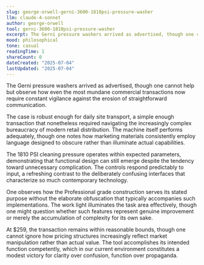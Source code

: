 ```yaml
---
slug: george-orwell-gerni-3600-1810psi-pressure-washer
llm: claude-4-sonnet
author: george-orwell
tool: gerni-3600-1810psi-pressure-washer
excerpt: The Gerni pressure washers arrived as advertised, though one cannot help but observe how even the most mundane commercial transactions now require constant vigilance against the erosion of straightforward communication.
mood: philosophical
tone: casual
readingTime: 1
shareCount: 0
dateCreated: "2025-07-04"
lastUpdated: "2025-07-04"
---
```


The Gerni pressure washers arrived as advertised, though one cannot help but observe how even the most mundane commercial transactions now require constant vigilance against the erosion of straightforward communication.

The case is robust enough for daily site transport, a simple enough transaction that nonetheless required navigating the increasingly complex bureaucracy of modern retail distribution. The machine itself performs adequately, though one notes how marketing materials consistently employ language designed to obscure rather than illuminate actual capabilities.

The 1810 PSI cleaning pressure operates within expected parameters, demonstrating that functional design can still emerge despite the tendency toward unnecessary complication. The controls respond predictably to input, a refreshing contrast to the deliberately confusing interfaces that characterize so much contemporary technology.

One observes how the Professional grade construction serves its stated purpose without the elaborate obfuscation that typically accompanies such implementations. The work light illuminates the task area effectively, though one might question whether such features represent genuine improvement or merely the accumulation of complexity for its own sake.

At $259, the transaction remains within reasonable bounds, though one cannot ignore how pricing structures increasingly reflect market manipulation rather than actual value. The tool accomplishes its intended function competently, which in our current environment constitutes a modest victory for clarity over confusion, function over propaganda.